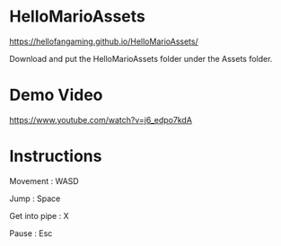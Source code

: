 # HelloMarioAssets
https://hellofangaming.github.io/HelloMarioAssets/

Download and put the HelloMarioAssets folder under the Assets folder.
# Demo Video
https://www.youtube.com/watch?v=j6_edpo7kdA
# Instructions
Movement : WASD

Jump : Space

Get into pipe : X

Pause : Esc
